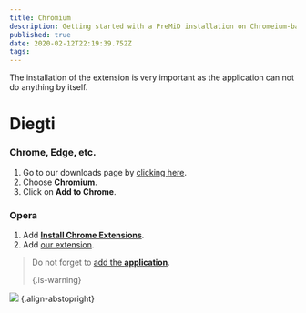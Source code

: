 ```yaml
---
title: Chromium
description: Getting started with a PreMiD installation on Chromeium-based browsers
published: true
date: 2020-02-12T22:19:39.752Z
tags: 
---
```


The installation of the extension is very important as the application can not do anything by itself.

# Diegti
### Chrome, Edge, etc.
1. Go to our downloads page by [clicking here](https://premid.app/downloads).
2. Choose **Chromium**.
3. Click on **Add to Chrome**.

### Opera
1. Add **[Install Chrome Extensions](https://addons.opera.com/en/extensions/details/install-chrome-extensions/)**.
2. Add [our extension](https://premid.app/downloads).

> Do not forget to [add the **application**](/install). 
> 
> {.is-warning}

![](https://img.icons8.com/color/2x/chrome.png) {.align-abstopright}